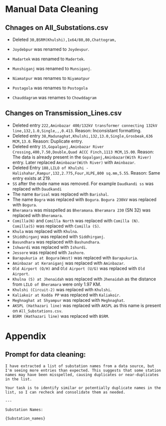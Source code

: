 # Manual Data Cleaning

## Chnages on All_Substations.csv

- Deleted `30,BSRM(Khulshi),1x64/80,80,Chattogram,`

- `Joydebpur` was renamed to `Joydevpur`.
- `Madartek` was renamed to `Madertek`.
- `Munshiganj` was renamed to `Munsiganj`.
- `Niamatpur` was renames to `Niyamatpur`
- `Postagola` was renames to `Postogola`
- `Chauddagram` was renames to `Chowddagram`

## Changes on Transmission_Lines.csv

- Deleted entry `222,Aminbazar 400/132kV transformer connecting 132kV line,132,1.0,Single,,,0.413`. Reason: Inconsistant formatting.
- Deleted entry `38,Madunaghat,Khulshi,132,13.0,Single,Grosbeak,636 MCM,13.0`. Reason: Duplicate entry.
- Deleted entry `15,Gopalganj,Aminbazar River Crossing,400,7.50,Double,Quad ACCC Finch,1113 MCM,15.00`. Reason: The data is already present in the `Gopalganj,Aminbazar(With River)` entry. Later replaced `Aminbazar(With River)` with `Aminbazar`.
- Deleted Entry `188,LILO of Khulshi - Halishahar,Rampur,132,2.775,Four,XLPE,800 sq.mm,5.55`. Reason: Same entry exists at 219.
- `SS` after the node name was removed. For example `Daudkandi ss` was replaced with `Daudkandi`
- The name `Barisal` was replaced with `Barishal`.
- The name `Bogra` was replaced with `Bogura`. `Bogura 230kV` was replaced with `Bogura`.
- `Bheramara` was misspelled as `Bheramana`. `Bheramara 230` (SN 32) was replaced with `Bheramara`.
- `Comilla(N)` and `Comilla North` was replaced with `Comilla (N)`. `Comilla(S)` was replaced with `Comilla (S)`.
- `Khula` was replaced with `Khulna`.
- `Shiddhirganj` was replaced with `Siddhirganj`.
- `Basundhara` was replaced with `Bashundhara`.
- `Ishwardi` was replaced with `Ishurdi`.
- `Jessore` was replaced with `Jashore`.
- `Barapukuria at Bogura(West)` was replaced with `Barapukuria`.
- `Aminbazar at Keraniganj` was replaced with `Aminbazar`.
- `Old Airport (O/H)` and `Old Airport (U/G)` was replaced with `Old Airport`.
- `Khulna (S) at Jhenaidah` was replaced with `Jhenaidah` as the distance from `LILO of Bheramara` were only 1.97 KM.
- `Khulshi (Circuit-2)` was replaced with `Khulshi`.
- `Kaliakoir at Kodda PP` was replaced with `Kaliakoir`.
- `Meghnaghat at Shyampur` was replaced with `Meghnaghat`.
- `AKSPL (Hathazari line)` was replaced with `AKSPL` as this name is present on `All_Substations.csv`.
- `BSRM (Hathazari line)` was replaced with `BSRM`.

# Appendix

## Prompt for data cleaning:

```
I have extracted a list of substation names from a data source, but I'm seeing more entries than expected. This suggests that some station names may have been misspelled, causing duplicates or near-duplicates in the list.

Your task is to identify similar or potentially duplicate names in the list, so I can recheck and consolidate them as needed.

---

Substation Names:

{Substation_names}
```

